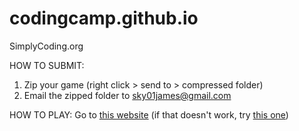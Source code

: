# codingcamp.github.io
SimplyCoding.org 

HOW TO SUBMIT:

1. Zip your game (right click > send to > compressed folder)
2. Email the zipped folder to sky01james@gmail.com

HOW TO PLAY:
Go to [this website](https://iorgous.github.io/codingcamp.github.io/) (if that doesn't work, try [this one](https://iorgous.github.io/codingcamp/))
